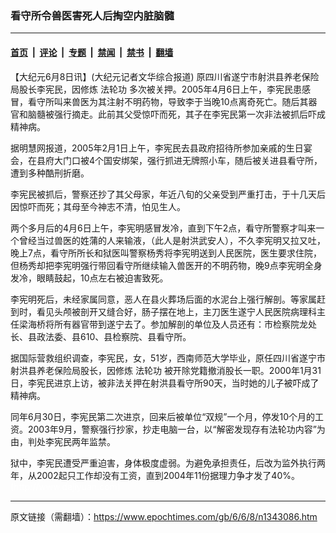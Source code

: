 ### 看守所令兽医害死人后掏空内脏脑髓

---

#### [首页](../../../..?n1343086) &nbsp;|&nbsp; [评论](../../../../../epoch-comment?n1343086) &nbsp;|&nbsp; [专题](../../../../../epoch-special?n1343086) &nbsp;|&nbsp; [禁闻](../../../../../epoch-news?n1343086) &nbsp;|&nbsp; [禁书](../../../../../books?n1343086) &nbsp;|&nbsp; [翻墙](https://github.com/gfw-breaker/nogfw/blob/master/README.md?n1343086)


<div class="post_content" id="artbody" itemprop="articleBody">
 <!-- article content begin -->
 <p>
  【大纪元6月8日讯】(大纪元记者文华综合报道) 原四川省遂宁市射洪县养老保险局股长李宪民，因修炼
  <ok href="https://www.epochtimes.com/gb/tag/%E6%B3%95%E8%BD%AE%E5%8A%9F.html">
   法轮功
  </ok>
  多次被关押。2005年4月6日上午，李宪民患感冒，看守所叫来兽医为其注射不明药物，导致李于当晚10点离奇死亡。随后其器官和脑髓被强行摘走。此前其父受惊吓而死，其子在李宪民第一次非法被抓后吓成精神病。
 </p>
 <p>
  据明慧网报道，2005年2月1日上午，李宪民去县政府招待所参加亲戚的生日宴会，在县府大门口被4个国安绑架，强行抓进无牌照小车，随后被关进县看守所，遭到多种酷刑折磨。
 </p>
 <p>
  李宪民被抓后，警察还抄了其父母家，年近八旬的父亲受到严重打击，于十几天后因惊吓而死；其母至今神志不清，怕见生人。
 </p>
 <p>
  两个多月后的4月6日上午，李宪明感冒发冷，直到下午2点，看守所警察才叫来一个曾经当过兽医的姓蒲的人来输液，（此人是射洪武安人），不久李宪明又拉又吐，晚上7点，看守所所长和狱医叫警察杨秀将李宪明送到人民医院，医生要求住院，但杨秀却把李宪明强行带回看守所继续输入兽医开的不明药物，晚9点李宪明全身发冷，眼睛鼓起，10点左右被迫害致死。
 </p>
 <p>
  李宪明死后，未经家属同意，恶人在县火葬场后面的水泥台上强行解剖。等家属赶到时，看见头颅被剖开又缝合好，肠子摆在地上，主刀医生遂宁人民医院病理科主任梁海桥将所有器官带到遂宁去了。参加解剖的单位及人员还有：市检察院龙处长、县政法委、县610、县检察院、县看守所。
 </p>
 <p>
  据国际营救组织调查，李宪民，女，51岁，西南师范大学毕业，原任四川省遂宁市射洪县养老保险局股长，因修炼
  <ok href="https://www.epochtimes.com/gb/tag/%E6%B3%95%E8%BD%AE%E5%8A%9F.html">
   法轮功
  </ok>
  被开除党籍撤消股长一职。2000年1月31日，李宪民进京上访，被非法关押在射洪县看守所90天，当时她的儿子被吓成了精神病。
 </p>
 <p>
  同年6月30日，李宪民第二次进京，回来后被单位“双规”一个月，停发10个月的工资。2003年9月，警察强行抄家，抄走电脑一台，以“解密发现存有法轮功内容”为由，判处李宪民两年监禁。
 </p>
 <p>
  狱中，李宪民遭受严重迫害，身体极度虚弱。为避免承担责任，后改为监外执行两年，从2002起只工作却没有工资，直到2004年11份据理力争才发了40%。
  <br/>
  <font color="#ffffff">
   (http://www.dajiyuan.com)
  </font>
 </p>
 <!-- article content end -->
 <div id="below_article_ad">
 </div>
</div>


---

原文链接（需翻墙）：https://www.epochtimes.com/gb/6/6/8/n1343086.htm